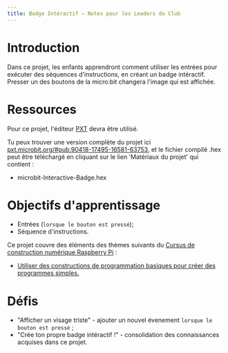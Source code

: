 ```yaml
---
title: Badge Intéractif — Notes pour les Leaders du Club
---
```


# Introduction

Dans ce projet, les enfants apprendront comment utiliser les entrées pour exécuter des séquences d'instructions, en créant un badge intéractif. Presser un des boutons de la micro:bit changera l'image
qui est affichée.

# Ressources

Pour ce projet, l'éditeur [PXT](http://jumpto.cc/pxt-new) devra être utilisé.

Tu peux trouver une version complète du projet ici  [pxt.microbit.org/#pub:90418-17495-16581-63753](https://pxt.microbit.org/#pub:90418-17495-16581-63753), et le fichier compilé .hex peut être téléchargé en cliquant sur le lien 'Matériaux du projet' qui contient&nbsp;:

+ microbit-Interactive-Badge.hex

# Objectifs d'apprentissage

+ Entrées (`lorsque le bouton est pressé`);
+ Séquence d'instructions.

Ce projet couvre des éléments des thèmes suivants du [Cursus de construction numérique Raspberry Pi](http://rpf.io/curriculum)&nbsp;:

+ [Utiliser des constructions de programmation basiques pour créer des programmes simples.](https://www.raspberrypi.org/curriculum/programming/creator)

# Défis
+ "Afficher un visage triste" - ajouter un nouvel évenement  `lorsque le bouton est pressé`&nbsp;;
+ "Crée ton propre badge intéractif&nbsp;!" - consolidation des connaissances acquises dans ce projet.
